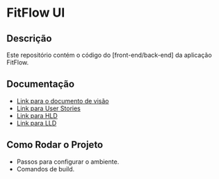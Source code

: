 # FitFlow UI

## Descrição
Este repositório contém o código do [front-end/back-end] da aplicação FitFlow. 

## Documentação
- [Link para o documento de visão](link)
- [Link para User Stories](link)
- [Link para HLD](link)
- [Link para LLD](link)

## Como Rodar o Projeto
- Passos para configurar o ambiente.
- Comandos de build.

